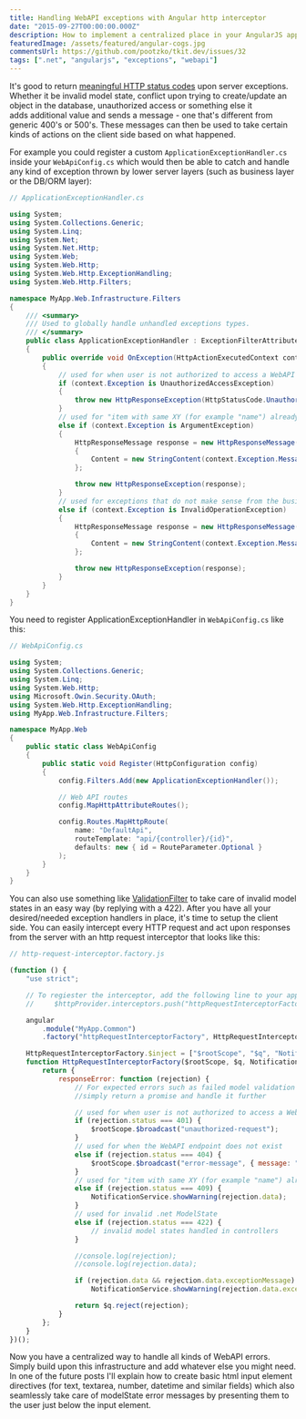 ```yaml
---
title: Handling WebAPI exceptions with Angular http interceptor
date: "2015-09-27T00:00:00.000Z"
description: How to implement a centralized place in your AngularJS app to handle all the .Net WebAPI exceptions and bad HTTP status codes that the server might return to the browser.
featuredImage: /assets/featured/angular-cogs.jpg
commentsUrl: https://github.com/pootzko/tkit.dev/issues/32
tags: [".net", "angularjs", "exceptions", "webapi"]
---
```


It's good to return [meaningful HTTP status codes](https://en.wikipedia.org/wiki/List_of_HTTP_status_codes) upon server exceptions. Whether it be invalid model state, conflict upon trying to create/update an object in the database, unauthorized access or something else it adds additional value and sends a message - one that's different from generic 400's or 500's. These messages can then be used to take certain kinds of actions on the client side based on what happened.

For example you could register a custom `ApplicationExceptionHandler.cs` inside your `WebApiConfig.cs` which would then be able to catch and handle any kind of exception thrown by lower server layers (such as business layer or the DB/ORM layer):

```cs
// ApplicationExceptionHandler.cs

using System;
using System.Collections.Generic;
using System.Linq;
using System.Net;
using System.Net.Http;
using System.Web;
using System.Web.Http;
using System.Web.Http.ExceptionHandling;
using System.Web.Http.Filters;

namespace MyApp.Web.Infrastructure.Filters
{
    /// <summary>
    /// Used to globally handle unhandled exceptions types.
    /// </summary>
    public class ApplicationExceptionHandler : ExceptionFilterAttribute
    {
        public override void OnException(HttpActionExecutedContext context)
        {
            // used for when user is not authorized to access a WebAPI controller method
            if (context.Exception is UnauthorizedAccessException)
            {
                throw new HttpResponseException(HttpStatusCode.Unauthorized);
            }
            // used for "item with same XY (for example "name") already exists"
            else if (context.Exception is ArgumentException)
            {
                HttpResponseMessage response = new HttpResponseMessage(HttpStatusCode.Conflict)
                {
                    Content = new StringContent(context.Exception.Message)
                };

                throw new HttpResponseException(response);
            }
            // used for exceptions that do not make sense from the business logic point of view
            else if (context.Exception is InvalidOperationException)
            {
                HttpResponseMessage response = new HttpResponseMessage(HttpStatusCode.Conflict)
                {
                    Content = new StringContent(context.Exception.Message)
                };

                throw new HttpResponseException(response);
            }
        }
    }
}

```

You need to register ApplicationExceptionHandler in `WebApiConfig.cs` like this:

```cs
// WebApiConfig.cs

using System;
using System.Collections.Generic;
using System.Linq;
using System.Web.Http;
using Microsoft.Owin.Security.OAuth;
using System.Web.Http.ExceptionHandling;
using MyApp.Web.Infrastructure.Filters;

namespace MyApp.Web
{
    public static class WebApiConfig
    {
        public static void Register(HttpConfiguration config)
        {
            config.Filters.Add(new ApplicationExceptionHandler());

            // Web API routes
            config.MapHttpAttributeRoutes();

            config.Routes.MapHttpRoute(
                name: "DefaultApi",
                routeTemplate: "api/{controller}/{id}",
                defaults: new { id = RouteParameter.Optional }
            );
        }
    }
}

```

You can also use something like [ValidationFilter](http://cmikavac.net/2015/09/27/handling-nets-model-state-with-validationfilter-attribute/) to take care of invalid model states in an easy way (by replying with a 422). After you have all your desired/needed exception handlers in place, it's time to setup the client side. You can easily intercept every HTTP request and act upon responses from the server with an http request interceptor that looks like this:

```js
// http-request-interceptor.factory.js

(function () {
    "use strict";

    // To regiester the interceptor, add the following line to your app.js -> .config():
    //     $httpProvider.interceptors.push("httpRequestInterceptorFactory");

    angular
        .module("MyApp.Common")
        .factory("httpRequestInterceptorFactory", HttpRequestInterceptorFactory);

    HttpRequestInterceptorFactory.$inject = ["$rootScope", "$q", "NotificationService"];
    function HttpRequestInterceptorFactory($rootScope, $q, NotificationService) {
        return {
            responseError: function (rejection) {
                // For expected errors such as failed model validation
                //simply return a promise and handle it further

                // used for when user is not authorized to access a WebAPI controller method
                if (rejection.status === 401) {
                    $rootScope.$broadcast("unauthorized-request");
                }
                // used for when the WebAPI endpoint does not exist
                else if (rejection.status === 404) {
                    $rootScope.$broadcast("error-message", { message: "Page does not exist", status: 404 });
                }
                // used for "item with same XY (for example "name") already exists"
                else if (rejection.status === 409) {
                    NotificationService.showWarning(rejection.data);
                }
                // used for invalid .net ModelState
                else if (rejection.status === 422) {
                    // invalid model states handled in controllers
                }

                //console.log(rejection);
                //console.log(rejection.data);

                if (rejection.data && rejection.data.exceptionMessage)
                    NotificationService.showWarning(rejection.data.exceptionMessage);

                return $q.reject(rejection);
            }
        };
    }
})();
```

Now you have a centralized way to handle all kinds of WebAPI errors. Simply build upon this infrastructure and add whatever else you might need. In one of the future posts I'll explain how to create basic html input element directives (for text, textarea, number, datetime and similar fields) which also seamlessly take care of modelState error messages by presenting them to the user just below the input element.